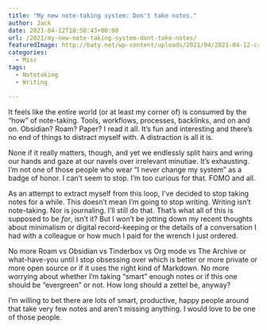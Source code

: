 ```yaml
---
title: "My new note-taking system: Don't take notes."
author: Jack
date: 2021-04-12T18:58:43+00:00
url: /2021/my-new-note-taking-system-dont-take-notes/
featuredImage: http://baty.net/wp-content/uploads/2021/04/2021-04-12-crumpled-paper.jpg
categories:
  - Misc
tags:
  - Notetaking
  - Writing

---
```

<!--kg-card-begin: html-->It feels like the entire world (or at least my corner of) is consumed by the &#8220;how&#8221; of note-taking. Tools, workflows, processes, backlinks, and on and on. Obsidian? Roam? Paper? I read it all. It&#8217;s fun and interesting and there&#8217;s no end of things to distract myself with. A distraction is all it is.

None if it really matters, though, and yet we endlessly split hairs and wring our hands and gaze at our navels over irrelevant minutiae. It&#8217;s exhausting. I&#8217;m not one of those people who wear &#8220;I never change my system&#8221; as a badge of honor. I can&#8217;t seem to stop. I&#8217;m too curious for that. FOMO and all.

As an attempt to extract myself from this loop, I&#8217;ve decided to stop taking notes for a while. This doesn&#8217;t mean I&#8217;m going to stop writing. Writing isn&#8217;t note-taking. Nor is journaling. I&#8217;ll still do that. That&#8217;s what all of this is supposed to be _for_, isn&#8217;t it? But I won&#8217;t be jotting down my recent thoughts about minimalism or digital record-keeping or the details of a conversation I had with a colleague or how much I paid for the wrench I just ordered.

No more Roam vs Obsidian vs Tinderbox vs Org mode vs The Archive or what-have-you until I stop obsessing over which is better or more private or more open source or if it uses the right kind of Markdown. No more worrying about whether I&#8217;m taking &#8220;smart&#8221; enough notes or if this one should be &#8220;evergreen&#8221; or not. How long should a zettel be, anyway?

I&#8217;m willing to bet there are lots of smart, productive, happy people around that take very few notes and aren&#8217;t missing anything. I would love to be one of those people.

<!--kg-card-end: html-->